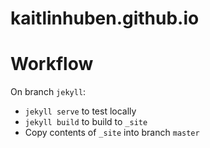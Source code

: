kaitlinhuben.github.io
======================
# Workflow
On branch `jekyll`:
* `jekyll serve` to test locally
* `jekyll build` to build to `_site`
* Copy contents of `_site` into branch `master`
